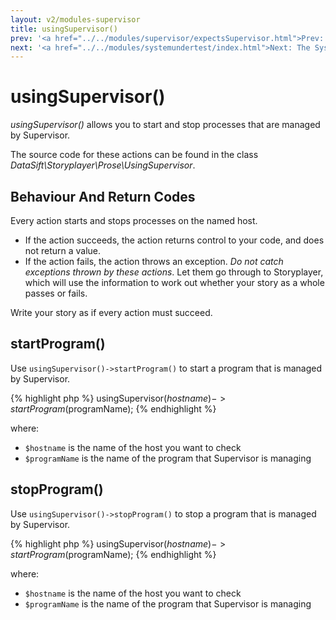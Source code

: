 ```yaml
---
layout: v2/modules-supervisor
title: usingSupervisor()
prev: '<a href="../../modules/supervisor/expectsSupervisor.html">Prev: expectsSupervisor()</a>'
next: '<a href="../../modules/systemundertest/index.html">Next: The SystemUnderTest Module</a>'
---
```


# usingSupervisor()

_usingSupervisor()_ allows you to start and stop processes that are managed by Supervisor.

The source code for these actions can be found in the class _DataSift\Storyplayer\Prose\UsingSupervisor_.

## Behaviour And Return Codes

Every action starts and stops processes on the named host.

* If the action succeeds, the action returns control to your code, and does not return a value.
* If the action fails, the action throws an exception.  _Do not catch exceptions thrown by these actions_.  Let them go through to Storyplayer, which will use the information to work out whether your story as a whole passes or fails.

Write your story as if every action must succeed.

## startProgram()

Use `usingSupervisor()->startProgram()` to start a program that is managed by Supervisor.

{% highlight php %}
usingSupervisor($hostname)->startProgram($programName);
{% endhighlight %}

where:

* `$hostname` is the name of the host you want to check
* `$programName` is the name of the program that Supervisor is managing

## stopProgram()

Use `usingSupervisor()->stopProgram()` to stop a program that is managed by Supervisor.

{% highlight php %}
usingSupervisor($hostname)->startProgram($programName);
{% endhighlight %}

where:

* `$hostname` is the name of the host you want to check
* `$programName` is the name of the program that Supervisor is managing